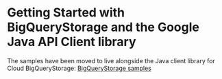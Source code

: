 # Getting Started with BigQueryStorage and the Google Java API Client library

The samples have been moved to live alongside the Java client library for Cloud BigQueryStorage:
[BigQueryStorage samples](https://github.com/googleapis/java-bigquerystorage/tree/main/samples/snippets/src/main/java/com/example/bigquerystorage)